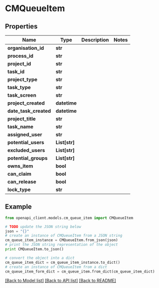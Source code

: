 # CMQueueItem


## Properties
Name | Type | Description | Notes
------------ | ------------- | ------------- | -------------
**organisation_id** | **str** |  | 
**process_id** | **str** |  | 
**project_id** | **str** |  | 
**task_id** | **str** |  | 
**project_type** | **str** |  | 
**task_type** | **str** |  | 
**task_screen** | **str** |  | 
**project_created** | **datetime** |  | 
**date_task_created** | **datetime** |  | 
**project_title** | **str** |  | 
**task_name** | **str** |  | 
**assigned_user** | **str** |  | 
**potential_users** | **List[str]** |  | 
**excluded_users** | **List[str]** |  | 
**potential_groups** | **List[str]** |  | 
**owns_item** | **bool** |  | 
**can_claim** | **bool** |  | 
**can_release** | **bool** |  | 
**lock_type** | **str** |  | 

## Example

```python
from openapi_client.models.cm_queue_item import CMQueueItem

# TODO update the JSON string below
json = "{}"
# create an instance of CMQueueItem from a JSON string
cm_queue_item_instance = CMQueueItem.from_json(json)
# print the JSON string representation of the object
print CMQueueItem.to_json()

# convert the object into a dict
cm_queue_item_dict = cm_queue_item_instance.to_dict()
# create an instance of CMQueueItem from a dict
cm_queue_item_form_dict = cm_queue_item.from_dict(cm_queue_item_dict)
```
[[Back to Model list]](../README.md#documentation-for-models) [[Back to API list]](../README.md#documentation-for-api-endpoints) [[Back to README]](../README.md)


